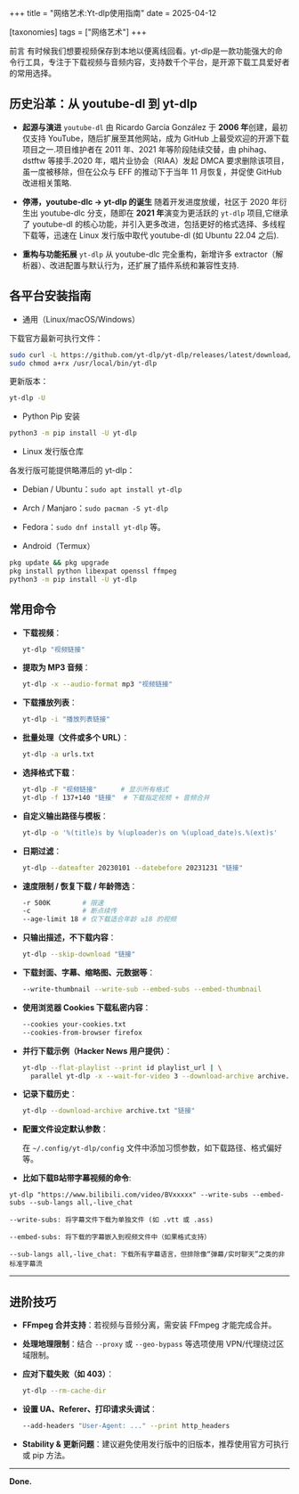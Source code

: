 +++
title = "网络艺术:Yt-dlp使用指南"
date = 2025-04-12

[taxonomies]
tags = ["网络艺术"]
+++

前言 有时候我们想要视频保存到本地以便离线回看。yt-dlp是一款功能强大的命令行工具，专注于下载视频与音频内容，支持数千个平台，是开源下载工具爱好者的常用选择。

<!-- more -->


## 历史沿革：从 youtube-dl 到 yt-dlp

- **起源与演进**
  `youtube-dl` 由 Ricardo García González 于 **2006 年**创建，最初仅支持 YouTube，随后扩展至其他网站，成为 GitHub 上最受欢迎的开源下载项目之一.项目维护者在 2011 年、2021 年等阶段陆续交替，由 phihag、dstftw 等接手.2020 年，唱片业协会（RIAA）发起 DMCA 要求删除该项目，虽一度被移除，但在公众与 EFF 的推动下于当年 11 月恢复，并促使 GitHub 改进相关策略.

- **停滞，youtube-dlc → yt-dlp 的诞生**
  随着开发进度放缓，社区于 2020 年衍生出 youtube-dlc 分支，随即在 **2021 年**演变为更活跃的 `yt-dlp` 项目,它继承了 youtube-dl 的核心功能，并引入更多改进，包括更好的格式选择、多线程下载等，迅速在 Linux 发行版中取代 youtube-dl (如 Ubuntu 22.04 之后).

- **重构与功能拓展**
  `yt-dlp` 从 youtube-dlc 完全重构，新增许多 extractor（解析器）、改进配置与默认行为，还扩展了插件系统和兼容性支持.


## 各平台安装指南

- 通用（Linux/macOS/Windows）

下载官方最新可执行文件：

```bash
sudo curl -L https://github.com/yt-dlp/yt-dlp/releases/latest/download/yt-dlp -o /usr/local/bin/yt-dlp
sudo chmod a+rx /usr/local/bin/yt-dlp
````

更新版本：

```bash
yt-dlp -U
```

- Python Pip 安装

```bash
python3 -m pip install -U yt-dlp
```

- Linux 发行版仓库

各发行版可能提供略滞后的 yt-dlp：

- Debian / Ubuntu：`sudo apt install yt-dlp`
- Arch / Manjaro：`sudo pacman -S yt-dlp`
- Fedora：`sudo dnf install yt-dlp` 等。

- Android（Termux）

```bash
pkg update && pkg upgrade
pkg install python libexpat openssl ffmpeg
python3 -m pip install -U yt-dlp
```

## 常用命令

- **下载视频**：

  ```bash
  yt-dlp "视频链接"
  ```

- **提取为 MP3 音频**：

  ```bash
  yt-dlp -x --audio-format mp3 "视频链接"
  ```

- **下载播放列表**：

  ```bash
  yt-dlp -i "播放列表链接"
  ```

- **批量处理（文件或多个 URL）**：

  ```bash
  yt-dlp -a urls.txt
  ```

- **选择格式下载**：

  ```bash
  yt-dlp -F "视频链接"      # 显示所有格式
  yt-dlp -f 137+140 "链接"  # 下载指定视频 + 音频合并
  ```

- **自定义输出路径与模板**：

  ```bash
  yt-dlp -o '%(title)s by %(uploader)s on %(upload_date)s.%(ext)s'
  ```

- **日期过滤**：

  ```bash
  yt-dlp --dateafter 20230101 --datebefore 20231231 "链接"
  ```

- **速度限制 / 恢复下载 / 年龄筛选**：

  ```bash
  -r 500K        # 限速
  -c             # 断点续传
  --age-limit 18 # 仅下载适合年龄 ≥18 的视频
  ```

- **只输出描述，不下载内容**：

  ```bash
  yt-dlp --skip-download "链接"
  ```

- **下载封面、字幕、缩略图、元数据等**：

  ```bash
  --write-thumbnail --write-sub --embed-subs --embed-thumbnail
  ```

- **使用浏览器 Cookies 下载私密内容**：

  ```bash
  --cookies your-cookies.txt
  --cookies-from-browser firefox
  ```

- **并行下载示例（Hacker News 用户提供）**：

  ```bash
  yt-dlp --flat-playlist --print id playlist_url | \
    parallel yt-dlp -x --wait-for-video 3 --download-archive archive.txt https://www.youtube.com/watch?v={}
  ```

- **记录下载历史**：

  ```bash
  yt-dlp --download-archive archive.txt "链接"
  ```

- **配置文件设定默认参数**：

  在 `~/.config/yt-dlp/config` 文件中添加习惯参数，如下载路径、格式偏好等。

- **比如下载B站带字幕视频的命令**:

```
yt-dlp "https://www.bilibili.com/video/BVxxxxx" --write-subs --embed-subs --sub-langs all,-live_chat

--write-subs: 将字幕文件下载为单独文件 (如 .vtt 或 .ass)

--embed-subs: 将下载的字幕嵌入到视频文件中（如果格式支持）

--sub-langs all,-live_chat: 下载所有字幕语言，但排除像“弹幕/实时聊天”之类的非标准字幕流
```

---

## 进阶技巧

- **FFmpeg 合并支持**：若视频与音频分离，需安装 FFmpeg 才能完成合并。

- **处理地理限制**：结合 `--proxy` 或 `--geo-bypass` 等选项使用 VPN/代理绕过区域限制。

- **应对下载失败（如 403）**：

  ```bash
  yt-dlp --rm-cache-dir
  ```

- **设置 UA、Referer、打印请求头调试**：

  ```bash
  --add-headers "User-Agent: ..." --print http_headers
  ```

- **Stability & 更新问题**：建议避免使用发行版中的旧版本，推荐使用官方可执行或 pip 方法。

---
**Done.**

